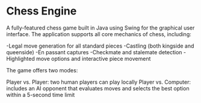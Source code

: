 # Chess Engine

A fully-featured chess game built in Java using Swing for the graphical user interface. The application supports all core mechanics of chess, including:

-Legal move generation for all standard pieces
-Castling (both kingside and queenside)
-En passant captures
-Checkmate and stalemate detection
-Highlighted move options and interactive piece movement

The game offers two modes:

Player vs. Player: two human players can play locally
Player vs. Computer: includes an AI opponent that evaluates moves and selects the best option within a 5-second time limit
